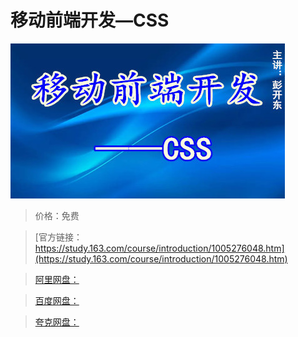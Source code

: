 # 移动前端开发—CSS

![img](../../../assets/study163/free/f64f7ae4-54ef-4d13-82af-8b28540ebecb.jpg)

> 价格：免费

> [官方链接：https://study.163.com/course/introduction/1005276048.htm](https://study.163.com/course/introduction/1005276048.htm)

> [阿里网盘：]()

> [百度网盘：]()

> [夸克网盘：]()
